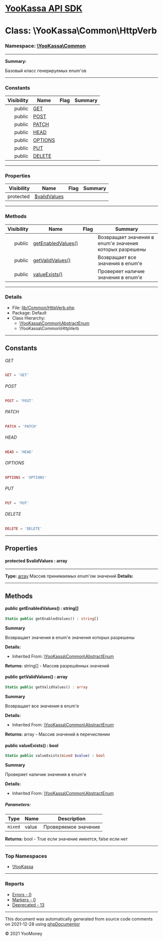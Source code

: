 # [YooKassa API SDK](../home.md)

# Class: \YooKassa\Common\HttpVerb
### Namespace: [\YooKassa\Common](../namespaces/yookassa-common.md)
---
**Summary:**

Базовый класс генерируемых enum'ов


---
### Constants
| Visibility | Name | Flag | Summary |
| ----------:| ---- | ---- | ------- |
| public | [GET](../classes/YooKassa-Common-HttpVerb.md#constant_GET) |  |  |
| public | [POST](../classes/YooKassa-Common-HttpVerb.md#constant_POST) |  |  |
| public | [PATCH](../classes/YooKassa-Common-HttpVerb.md#constant_PATCH) |  |  |
| public | [HEAD](../classes/YooKassa-Common-HttpVerb.md#constant_HEAD) |  |  |
| public | [OPTIONS](../classes/YooKassa-Common-HttpVerb.md#constant_OPTIONS) |  |  |
| public | [PUT](../classes/YooKassa-Common-HttpVerb.md#constant_PUT) |  |  |
| public | [DELETE](../classes/YooKassa-Common-HttpVerb.md#constant_DELETE) |  |  |

---
### Properties
| Visibility | Name | Flag | Summary |
| ----------:| ---- | ---- | ------- |
| protected | [$validValues](../classes/YooKassa-Common-HttpVerb.md#property_validValues) |  |  |

---
### Methods
| Visibility | Name | Flag | Summary |
| ----------:| ---- | ---- | ------- |
| public | [getEnabledValues()](../classes/YooKassa-Common-AbstractEnum.md#method_getEnabledValues) |  | Возвращает значения в enum'е значения которых разрешены |
| public | [getValidValues()](../classes/YooKassa-Common-AbstractEnum.md#method_getValidValues) |  | Возвращает все значения в enum'e |
| public | [valueExists()](../classes/YooKassa-Common-AbstractEnum.md#method_valueExists) |  | Проверяет наличие значения в enum'e |

---
### Details
* File: [lib/Common/HttpVerb.php](../../lib/Common/HttpVerb.php)
* Package: Default
* Class Hierarchy: 
  * [\YooKassa\Common\AbstractEnum](../classes/YooKassa-Common-AbstractEnum.md)
  * \YooKassa\Common\HttpVerb

---
## Constants
<a name="constant_GET" class="anchor"></a>
###### GET
```php
GET = 'GET'
```


<a name="constant_POST" class="anchor"></a>
###### POST
```php
POST = 'POST'
```


<a name="constant_PATCH" class="anchor"></a>
###### PATCH
```php
PATCH = 'PATCH'
```


<a name="constant_HEAD" class="anchor"></a>
###### HEAD
```php
HEAD = 'HEAD'
```


<a name="constant_OPTIONS" class="anchor"></a>
###### OPTIONS
```php
OPTIONS = 'OPTIONS'
```


<a name="constant_PUT" class="anchor"></a>
###### PUT
```php
PUT = 'PUT'
```


<a name="constant_DELETE" class="anchor"></a>
###### DELETE
```php
DELETE = 'DELETE'
```



---
## Properties
<a name="property_validValues"></a>
#### protected $validValues : array
---
**Type:** <a href="../array"><abbr title="array">array</abbr></a>
Массив принимаемых enum&#039;ом значений
**Details:**



---
## Methods
<a name="method_getEnabledValues" class="anchor"></a>
#### public getEnabledValues() : string[]

```php
Static public getEnabledValues() : string[]
```

**Summary**

Возвращает значения в enum'е значения которых разрешены

**Details:**
* Inherited From: [\YooKassa\Common\AbstractEnum](../classes/YooKassa-Common-AbstractEnum.md)

**Returns:** string[] - Массив разрешённых значений


<a name="method_getValidValues" class="anchor"></a>
#### public getValidValues() : array

```php
Static public getValidValues() : array
```

**Summary**

Возвращает все значения в enum'e

**Details:**
* Inherited From: [\YooKassa\Common\AbstractEnum](../classes/YooKassa-Common-AbstractEnum.md)

**Returns:** array - Массив значений в перечислении


<a name="method_valueExists" class="anchor"></a>
#### public valueExists() : bool

```php
Static public valueExists(mixed $value) : bool
```

**Summary**

Проверяет наличие значения в enum'e

**Details:**
* Inherited From: [\YooKassa\Common\AbstractEnum](../classes/YooKassa-Common-AbstractEnum.md)

##### Parameters:
| Type | Name | Description |
| ---- | ---- | ----------- |
| <code lang="php">mixed</code> | value  | Проверяемое значение |

**Returns:** bool - True если значение имеется, false если нет



---

### Top Namespaces

* [\YooKassa](../namespaces/yookassa.md)

---

### Reports
* [Errors - 0](../reports/errors.md)
* [Markers - 0](../reports/markers.md)
* [Deprecated - 13](../reports/deprecated.md)

---

This document was automatically generated from source code comments on 2021-12-28 using [phpDocumentor](http://www.phpdoc.org/)

&copy; 2021 YooMoney